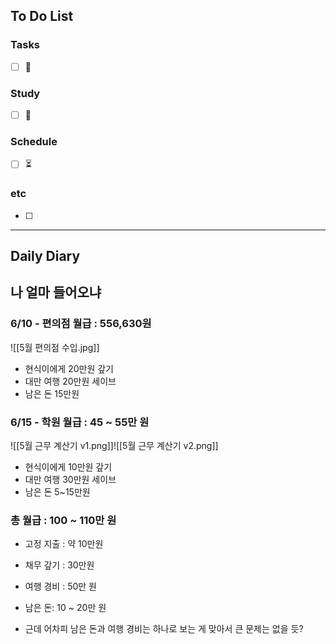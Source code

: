 ## To Do List
### Tasks
- [ ] 📅

### Study
- [ ] 📅 

### Schedule
- [ ] ⏳

### etc
- [ ] 

---
## Daily Diary

## 나 얼마 들어오냐
### 6/10 - 편의점 월급 : 556,630원
![[5월 편의점 수입.jpg]]

- 현식이에게 20만원 갚기
- 대만 여행 20만원 세이브
- 남은 돈 15만원

### 6/15 - 학원 월급 : 45 ~ 55만 원
![[5월 근무 계산기 v1.png]]![[5월 근무 계산기 v2.png]]
- 현식이에게 10만원 갚기
- 대만 여행 30만원 세이브
- 남은 돈 5~15만원

### 총 월급 : 100 ~ 110만 원
- 고정 지출 : 약 10만원
- 채무 갚기 : 30만원
- 여행 경비 : 50만 원
- 남은 돈: 10 ~ 20만 원

- 근데 어차피 남은 돈과 여행 경비는 하나로 보는 게 맞아서 큰 문제는 없을 듯?